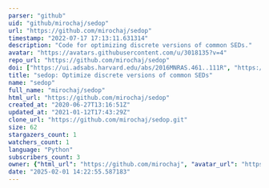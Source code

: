 ```yaml
---
parser: "github"
uid: "github/mirochaj/sedop"
url: "https://github.com/mirochaj/sedop"
timestamp: "2022-07-17 17:13:11.631314"
description: "Code for optimizing discrete versions of common SEDs."
avatar: "https://avatars.githubusercontent.com/u/3018135?v=4"
repo_url: "https://github.com/mirochaj/sedop"
doi: ["https://ui.adsabs.harvard.edu/abs/2016MNRAS.461..111R", "https://ui.adsabs.harvard.edu/abs/2012ApJ...756...94M", "https://ui.adsabs.harvard.edu/abs/2020ascl.soft12013M/abstract"]
title: "sedop: Optimize discrete versions of common SEDs"
name: "sedop"
full_name: "mirochaj/sedop"
html_url: "https://github.com/mirochaj/sedop"
created_at: "2020-06-27T13:16:51Z"
updated_at: "2021-01-12T17:43:29Z"
clone_url: "https://github.com/mirochaj/sedop.git"
size: 62
stargazers_count: 1
watchers_count: 1
language: "Python"
subscribers_count: 3
owner: {"html_url": "https://github.com/mirochaj", "avatar_url": "https://avatars.githubusercontent.com/u/3018135?v=4", "login": "mirochaj", "type": "User"}
date: "2025-02-01 14:22:55.587183"
---
```

